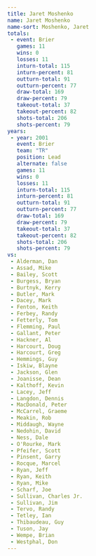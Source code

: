 ```yaml
---
title: Jaret Moshenko
name: Jaret Moshenko
name-sort: Moshenko, Jaret
totals:
 - event: Brier
   games: 11
   wins: 0
   losses: 11
   inturn-total: 115
   inturn-percent: 81
   outturn-total: 91
   outturn-percent: 77
   draw-total: 169
   draw-percent: 79
   takeout-total: 37
   takeout-percent: 82
   shots-total: 206
   shots-percent: 79
years:
 - year: 2001
   event: Brier
   team: "TR"
   position: Lead
   alternate: false
   games: 11
   wins: 0
   losses: 11
   inturn-total: 115
   inturn-percent: 81
   outturn-total: 91
   outturn-percent: 77
   draw-total: 169
   draw-percent: 79
   takeout-total: 37
   takeout-percent: 82
   shots-total: 206
   shots-percent: 79
vs:
 - Alderman, Dan
 - Assad, Mike
 - Bailey, Scott
 - Burgess, Bryan
 - Burtnyk, Kerry
 - Butler, Mark
 - Dacey, Mark
 - Fenton, Keith
 - Ferbey, Randy
 - Fetterly, Tom
 - Flemming, Paul
 - Gallant, Peter
 - Hackner, Al
 - Harcourt, Doug
 - Harcourt, Greg
 - Hemmings, Guy
 - Iskiw, Blayne
 - Jackson, Glen
 - Joanisse, Dean
 - Kalthoff, Kevin
 - Lacey, Jeff
 - Langdon, Dennis
 - MacDonald, Peter
 - McCarrel, Graeme
 - Meakin, Rob
 - Middaugh, Wayne
 - Nedohin, David
 - Ness, Dale
 - O'Rourke, Mark
 - Pfeifer, Scott
 - Pinsent, Garry
 - Rocque, Marcel
 - Ryan, Jeff
 - Ryan, Keith
 - Ryan, Mike
 - Scharf, Joe
 - Sullivan, Charles Jr.
 - Sullivan, Jim
 - Tervo, Randy
 - Tetley, Ian
 - Thibaudeau, Guy
 - Tuson, Jay
 - Wempe, Brian
 - Westphal, Don
---
```

